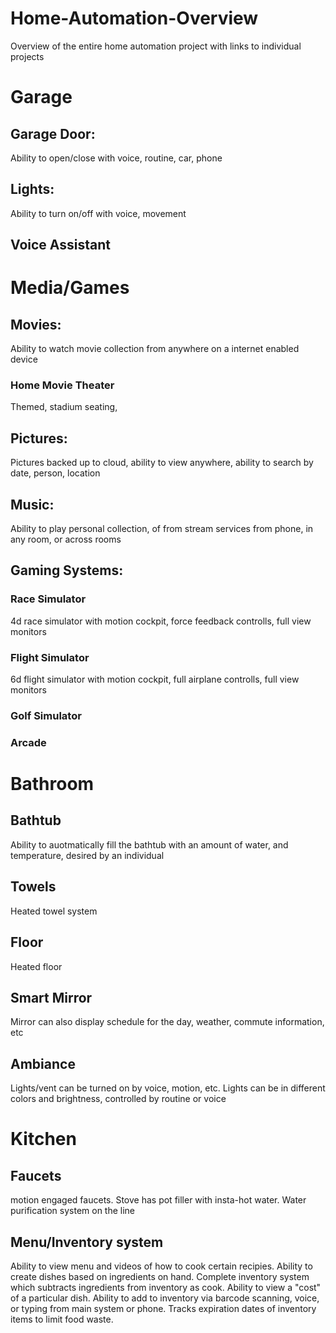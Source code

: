 # Home-Automation-Overview
Overview of the entire home automation project with links to individual projects

# Garage
## Garage Door:  
Ability to open/close with voice, routine, car, phone
## Lights:  
Ability to turn on/off with voice, movement
## Voice Assistant

# Media/Games
## Movies:  
Ability to watch movie collection from anywhere on a internet enabled device
### Home Movie Theater
Themed, stadium seating, 
## Pictures:  
Pictures backed up to cloud, ability to view anywhere, ability to search by date, person, location
## Music:
Ability to play personal collection, of from stream services from phone, in any room, or across rooms
## Gaming Systems:
### Race Simulator
4d race simulator with motion cockpit, force feedback controlls, full view monitors
### Flight Simulator
6d flight simulator with motion cockpit, full airplane controlls, full view monitors
### Golf Simulator
### Arcade

# Bathroom
## Bathtub
Ability to auotmatically fill the bathtub with an amount of water, and temperature, desired by an individual
## Towels
Heated towel system
## Floor
Heated floor
## Smart Mirror
Mirror can also display schedule for the day, weather, commute information, etc
## Ambiance
Lights/vent can be turned on by voice, motion, etc.  Lights can be in different colors and brightness, controlled by routine or voice

# Kitchen
## Faucets
motion engaged faucets.  Stove has pot filler with insta-hot water.  Water purification system on the line
## Menu/Inventory system
Ability to view menu and videos of how to cook certain recipies.  Ability to create dishes based on ingredients on hand.  Complete inventory system which subtracts ingredients from inventory as cook.  Ability to view a "cost" of a particular dish.  Ability to add to inventory via barcode scanning, voice, or typing from main system or phone.  Tracks expiration dates of inventory items to limit food waste.  
